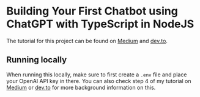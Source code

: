 # Building Your First Chatbot using ChatGPT with TypeScript in NodeJS
The tutorial for this project can be found on [Medium](https://medium.com/@duncanlew/building-your-first-chatbot-using-chatgpt-with-typescript-in-nodejs-af9ebdf374c9) and [dev.to](https://dev.to/duncanlew/building-your-first-chatbot-using-chatgpt-with-typescript-in-nodejs-2gm3).

## Running locally
When running this locally, make sure to first create a `.env` file and place your OpenAI API key in there. You can also check step 4 of my tutorial on [Medium](https://medium.com/@duncanlew/building-your-first-chatbot-using-chatgpt-with-typescript-in-nodejs-af9ebdf374c9) or [dev.to](https://dev.to/duncanlew/building-your-first-chatbot-using-chatgpt-with-typescript-in-nodejs-2gm3) for more background information on this. 
